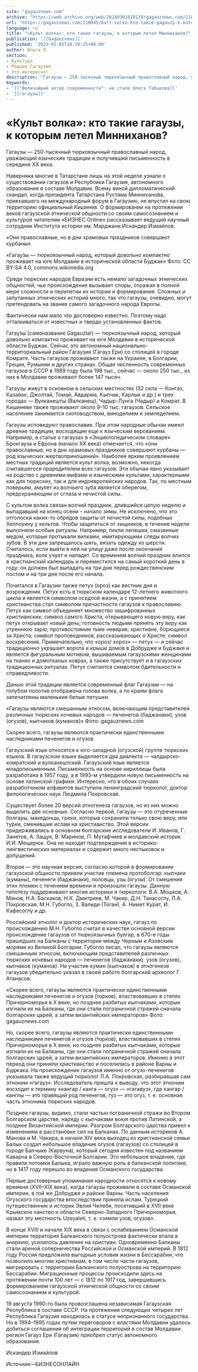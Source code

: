 ```yaml
---
site: "gagauznews.com"
archive: "https://web.archive.org/web/20240301010139/gagauznews.com/110045/kult-volka-kto-takie-gagauzy-k-kotorym-letel-minnihanov.html"
url: "https://gagauznews.com/110045/kult-volka-kto-takie-gagauzy-k-kotorym-letel-minnihanov.html"
language: ru
title: "«Культ волка»: кто такие гагаузы, к которым летел Минниханов?"
publication: '[[Gagauznews]]'
published: '2023-05-05T10:39:25+00:00'
author: Ольга Л.
section:
- Культура
- Родная Гагаузия
- Это интересно!
description: "Гагаузы — 250-тысячный тюркоязычный православный народ, уважающий языческие традиции и получивший письменность в середине XX века. Наверняка многие в Татарстане лишь на этой неделе узнали о существовании гагаузов и Республики Гагаузия, автономного образования в составе Молдавии. Всему виной дипломатический скандал, когда президента Татарстана Рустама Минниханова, приехавшего на международный форум в Гагаузию, не впустил на свою территорию официальный Кишинев. О формировании на протяжении веков гагаузской этнической общности со своим самосознанием и культурой читателям «БИЗНЕС Online» рассказывает ведущий научный сотрудник Института истории им. Марджани Искандер Измайлов. «Они православные, но в дни храмовых праздников совершают курбаны» Среди тюркских народов Евразии есть немало загадочных […]"
keywords:
- '[["Величайший актер современности": не стало Олега Табакова]]'
- '[[гагаузы]]'
---
```


# «Культ волка»: кто такие гагаузы, к которым летел Минниханов?

Гагаузы — 250-тысячный тюркоязычный православный народ, уважающий языческие традиции и получивший письменность в середине XX века.

Наверняка многие в Татарстане лишь на этой неделе узнали о существовании гагаузов и Республики Гагаузия, автономного образования в составе Молдавии. Всему виной дипломатический скандал, когда президента Татарстана Рустама Минниханова, приехавшего на международный форум в Гагаузию, не впустил на свою территорию официальный Кишинев. О формировании на протяжении веков гагаузской этнической общности со своим самосознанием и культурой читателям «БИЗНЕС Online» рассказывает ведущий научный сотрудник Института истории им. Марджани Искандер Измайлов.

«Они православные, но в дни храмовых праздников совершают курбаны»

«Гагау́зы — тюркоязычный народ, который довольно компактно проживает на юге Молдавии в исторической области Буджак» Фото: CC BY-SA 4.0, commons.wikimedia.org

Среди тюркских народов Евразии есть немало загадочных этнических общностей, чье происхождение вызывает споры, отражая в полной мере сложности и перипетии их истории и формирования. Сложных и запутанных этнических историй много, так что гагаузы, очевидно, могут претендовать на звание самого загадочного народа Европы.

Фактически нам мало что достоверно известно. Поэтому надо отталкиваться от известных и твердо установленных фактов.

Гагау́зы (самоназвание Gagauzlar) — тюркоязычный народ, который довольно компактно проживает на юге Молдавии в исторической области Буджак. Сейчас это автономный национально-территориальный район Гагаузия (Гагауз Ери) со столицей в городе Комрате. Часть гагаузов проживают также на Украине, в Болгарии, Греции, Румынии и других странах. Общая численность современных гагаузов в СССР в 1989 году была 198 тыс., сейчас — около 250 тыс., из них в Молдавии проживают более 147 тысяч.

Гагаузы живут в основном в сельских местностях (32 села — Конгаз, Казайак, Джолтай, Томай, Авдарма, Кыпчак, Карлык и др.) и трех городах — Вулканешты (Валканеш), Чадыр-Лунга (Чадыр) и Комрат. В Кишиневе также проживают около 9–10 тыс. гагаузов. Сельское население занимается скотоводством, виноделием и земледелием.

Гагаузы исповедуют православие. При этом народные обычаи имеют древние традиции, восходящие еще к языческим верованиям. Например, в статье о гагаузах в «Энциклопедическом словаре» Брокгауза и Ефрона (начало XX века) отмечается, что «они православные, но в дни храмовых праздников совершают курбаны — род языческих жертвоприношений». Наиболее ярким проявлением местных традиций является культ волка, возможно, некогда считавшегося прародителем всех гагаузов. Эти обычаи явно указывает на родство с древними мифами и языческими культами, характерными как для тюркских, так и для индоевропейских народов. Так, по местным поверьям, амулет из волчьего зуба является оберегом, предохраняющим от сглаза и нечистой силы.

С культом волка связан волчий праздник, длившийся целую неделю и выпадавший на конец осени – начало зимы. Не исключено, что это отголоски каких-то обрядов защиты от нечистой силы, подобных Хеллоуину у кельтов. Чтобы защититься от хищников, в течение недели выполняли особые ритуалы. Например, пекли лепешки, смазанные медом, которые протыкали вилками, имитирующими следы волчих зубов. В эти дни запрещалось шить, вязать одежду из шерсти. Считалось, если выйти в ней на улицу даже после окончания праздника, волк учует и нападет. Со временем волчий праздник влился в христианский календарь и переместился на самый короткий день в году: он должен был выпадать на три дня перед рождественским постом и на три дня после его начала.

Почитался в Гагаузии также петух (ороз) как вестник дня и возрождения. Петух есть в тюркском календаре 12-летнего животного цикла и является символом оседлой жизни, а с принятием христианства стал символом причастности гагаузов к православию. Петух как символ объединяет множество зашифрованных христианских: символ самого Христа, открывающего новую веру, как петух открывает новый день; готовность людьми принять эту веру как утреннюю зарю; противостояние тьме неверия; христиане, борющиеся за Христа; символ проповедников, рассказывающих о Христе; символ воскресения. Примечательно, что «ороз/ хороз» — петух — и сейчас традиционно украшает ворота и крыши домов в Добрудже и Буджаке и является фигуральным мотивом, вышиваемым гагаузскими женщинами на тканях и домотканых коврах, а также присутствует и в гагаузских традиционных ритуалах. Петух считается символом бдительности и справедливости.

Данью этой традиции является современный флаг Гагаузии — на голубом полотне отображена голова волка, а по краям флага запечатлены маленькие белые петушки.

«Гагаузы являются смешанным этносом, включающим представителей различных тюркских кочевых народов — печенегов (баджанаки), узов (огузов), кыпчаков (куманов)» Фото: gagauznews.com

Скорее всего, гагаузы являются практически единственными наследниками печенегов и огузов

Гагаузский язык относится к юго-западной (огузской) группе тюркских языков. В гагаузском языке выделяется два диалекта — чалдырско-комратский и вулканештский. Гагаузский язык является младописьменным. Письменность на основе кириллицы была разработана в 1957 году, а в 1993-м утвердили новую письменность на основе латинской графики. Интересно, что в обоих случаях разработчиком алфавитов выступила ленинградский тюрколог, доктор филологических наук Людмила Покровская.

Существует более 20 версий этногенеза гагаузов, но из них можно выделить две основные. Согласно первой, гагаузы — это отуреченные болгары, македонцы, греки, которые сохранили только свою веру, или турки, сменившие ислам на христианство. Этой версии придерживались в основном болгарские исследователи И. Иванов, Г. Занетов, А. Защук, В. Маринов, П. Мутафчиев и молдавский историк И.И. Мещерюк. Она не находит подтверждения в историко-лингвистических материалах и содержит много нестыковок и допущений.

Вторая — это научная версия, согласно которой в формировании гагаузской общности приняли участие племена протоболгар: кыпчаки (куманы), печенеги (баджанаки), половцы, узы (огузы). От смешения этих племен с течением времени и произошли гагаузы. Данную гипотезу поддерживают многие историки и тюркологи: В.А. Мошков, А. Манов, Н.А. Баскаков, Н.К. Дмитриев, М. Чакир, Д.Н. Танасоглу, Л.А. Покровская, М.Н. Губогло, З. Валиди (Тоган), А. Нимет Курат, И. Кафесоглу и др.

Российский этнолог и доктор исторических наук, гагауз по происхождению М.Н. Губогло считал в качестве основной версии происхождение гагаузов от тюркоязычных булгар, в 670-е годы пришедших на Балканы с территории между Черным и Азовским морями из Великой Болгарии. Губогло писал, что гагаузы являются смешанным этносом, включающим представителей различных тюркских кочевых народов — печенегов (баджанаки), узов (огузов), кыпчаков (куманов). На участие куман (кыпчаков) в этногенезе гагаузов убедительно указал в своей работе болгарский археолог Г. Атанасов.

«Скорее всего, гагаузы являются практически единственными наследниками печенегов и огузов (торков), властвовавших в степях Причерноморья в X веке, но позднее разбитых кыпчаками, которые изгнали их на Балканы, где они стали пограничной стражей сначала болгарских царей, а затем византийских императоров» Фото: gagauznews.com

Но, скорее всего, гагаузы являются практически единственными наследниками печенегов и огузов (торков), властвовавших в степях Причерноморья в X веке, но позднее разбитых кыпчаками, которые изгнали их на Балканы, где они стали пограничной стражей сначала болгарских царей, а затем византийских императоров. Именно в этот период они приняли христианство и поселились в районе Варны и Буджака. На происхождение гагаузов именно от огузо-печенегов указывала также ведущий тюрколог Л.А. Покровская, разбиравшая сам этноним «гагауз». Исследователь пришла к выводу, что этот этноним восходит к термину «кангар / канга — огуз» — «гагавуз», где кангар / канглы — это правящий род печенегов, гуз — это огуз, т. е. основная часть этнонима тюркских народов.

Позднее гагаузы, видимо, стали частью пограничной стражи во Втором Болгарском царстве, наряду с кыпчаками воюя против Латинской, а позднее Византийской империи. Разгром Болгарского царства привел к изменениям в расстановке сил на Балканах. По данным историков А. Манова и М. Чакира, в начале XIV века выходец из христианской семьи Балык создал небольшое владение огузов (гагаузов) со столицей в городе Балчыке (Карвуна), который сегодня известен под названием Каварна в Северо-Восточной Болгарии. Это небольшое владение, где правили потомки Балыка, играло важную роль в балканской политике, но в 1417 году перешло во владения Османского государства.

Первые достоверные упоминания народности относятся к новому времени (XVII–XIX века), когда гагаузы проживали в составе Османской империи, в той же Добрудже и районе Варны. Часть населения Огузского государства впоследствии приняла ислам. Турецкий путешественник и историк Эвлия Челеби, посетивший в XVII веке Крымское ханство и области Северно-Западного Причерноморья, назвал эту местность Uzeyaleti, т. е. «земли узов, огузов».

В конце XVIII и начале XIX века в связи с ослабеванием Османской империи территория Балканского полуострова фактически впала в анархию, усилилось давление на христиан. Одновременно Балканы стали ареной соперничества Российской и Османской империй. В 1812 году Россия предложила выгодные условия жизни в Бессарабии, что позволило многим христианам, в том числе части гагаузов, мигрировать с территории Балканского полуострова на территорию Бессарабии. Миграционные процессы происходили здесь на протяжении почти 100 лет — с 1812 по 1917 год, завершившись формированием гагаузской этнической общности со своим самосознанием и культурой.

19 августа 1990-го была провозглашена независимая Гагаузская Республика в составе СССР. На протяжении следующих четырех лет Республика Гагаузия находилась в статусе непризнанного государства. Но в 1994–1995 годах путем переговоров с властями Молдавии удалось добиться соглашения об интеграции территорий в состав Молдавии: регион Гагауз Ери (Гагаузия) приобрел статус автономного образования.

Искандер Измайлов

Источник—БИЗНЕСОНЛАЙН